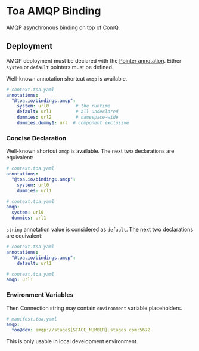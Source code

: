 # Toa AMQP Binding

AMQP asynchronous binding on top of [ComQ](/libraries/comq).

## Deployment

AMQP deployment must be declared with
the [Pointer annotation](/libraries/pointer/readme.md#annotation). Either `system` or `default`
pointers must be defined.

Well-known annotation shortcut `amqp` is available.

```yaml
# context.toa.yaml
annotations:
  "@toa.io/bindings.amqp":
    system: url0          # the runtime
    default: url1         # all undeclared
    dummies: url2         # namespace-wide
    dummies.dummy1: url  # component exclusive
```

### Concise Declaration

Well-known shortcut `amqp` is available. The next two declarations are equivalent:

```yaml
# context.toa.yaml
annotations:
  "@toa.io/bindings.amqp":
    system: url0
    dummies: url1
```

```yaml
# context.toa.yaml
amqp:
  system: url0
  dummies: url1
```

`string` annotation value is considered as `default`. The next two declarations are equivalent:

```yaml
# context.toa.yaml
annotations:
  "@toa.io/bindings.amqp":
    default: url1
```

```yaml
# context.toa.yaml
amqp: url1
```

### Environment Variables

Then Connection string may contain `environment` variable placeholders.

```yaml
# manifest.toa.yaml
amqp:
  foo@dev: amqp://stage${STAGE_NUMBER}.stages.com:5672
```

This is only usable in local development environment.
